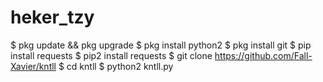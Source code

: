 # heker_tzy
$ pkg update && pkg upgrade
$ pkg install python2
$ pkg install git
$ pip install requests
$ pip2 install requests
$ git clone https://github.com/Fall-Xavier/kntll
$ cd kntll
$ python2 kntll.py
